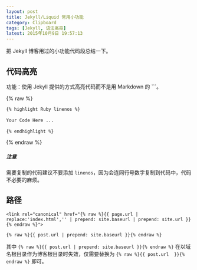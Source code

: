 ```yaml
---
layout: post
title: Jekyll/Liquid 常用小功能
category: Clipboard
tags: [Jekyll, 语法高亮]
latest: 2015年10月9日 19:57:13
---
```


把 Jekyll 博客用过的小功能代码段总结一下。

代码高亮
-

功能：使用 Jekyll 提供的方式高亮代码而不是用 Markdown 的 ```。

{% raw %}

<pre>
<code>{% highlight Ruby linenos %}</code>

<code>Your Code Here ...</code>

<code>{% endhighlight %}</code>
</pre>

{% endraw %}

##### **注意**

需要复制的代码建议不要添加 `linenos`，因为会连同行号数字复制到代码中，代码不必要的麻烦。

路径
-

```
<link rel="canonical" href="{% raw %}{{ page.url | replace:'index.html','' | prepend: site.baseurl | prepend: site.url }}{% endraw %}">

{% raw %}{{ post.url | prepend: site.baseurl }}{% endraw %}
```

其中 `{% raw %}{{ post.url | prepend: site.baseurl }}{% endraw %}` 在以域名根目录作为博客根目录时失效，仅需要替换为 `{% raw %}{{ post.url  }}{% endraw %}` 即可。